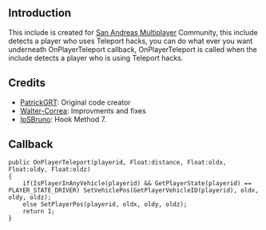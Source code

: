 ## Introduction ##
This include is created for [San Andreas Multiplayer](www.samp.com) Community, this include detects a player who uses Teleport hacks, you can do what ever you want underneath OnPlayerTeleport callback, OnPlayerTeleport is called when the include detects a player who is using Teleport hacks.

## Credits ##
* [PatrickGRT](https://github.com/PatrickGTR): Original code creator
* [Walter-Correa](https://github.com/Walter-Correa): Improvments and fixes
* [IpSBruno](http://forum.sa-mp.com/member.php?u=87608): Hook Method 7.

## Callback ##
    public OnPlayerTeleport(playerid, Float:distance, Float:oldx, Float:oldy, Float:oldz)
    {
	    if(IsPlayerInAnyVehicle(playerid) && GetPlayerState(playerid) == PLAYER_STATE_DRIVER) SetVehiclePos(GetPlayerVehicleID(playerid), oldx, oldy, oldz);
	    else SetPlayerPos(playerid, oldx, oldy, oldz);
	    return 1;
    }
